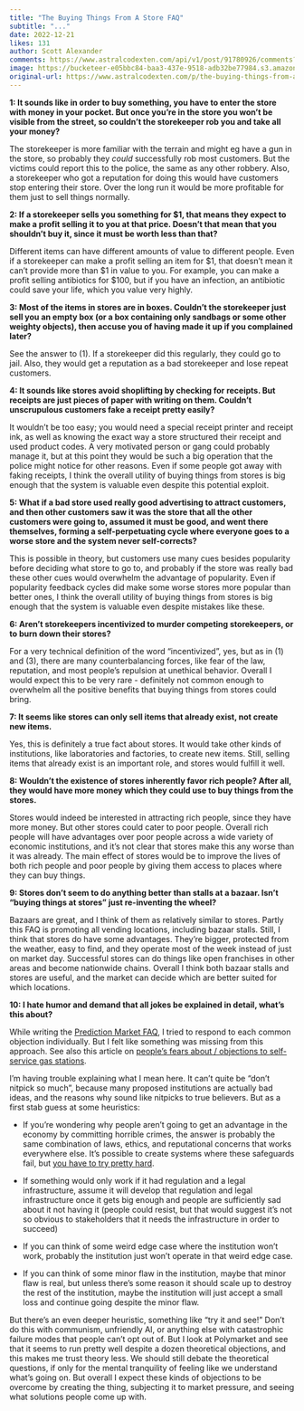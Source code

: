 ```yaml
---
title: "The Buying Things From A Store FAQ"
subtitle: "..."
date: 2022-12-21
likes: 131
author: Scott Alexander
comments: https://www.astralcodexten.com/api/v1/post/91780926/comments?&all_comments=true
image: https://bucketeer-e05bbc84-baa3-437e-9518-adb32be77984.s3.amazonaws.com/public/images/f33a5871-2bd0-40fb-90c8-abe283770699_500x375.jpeg
original-url: https://www.astralcodexten.com/p/the-buying-things-from-a-store-faq
---
```

**1: It sounds like in order to buy something, you have to enter the store with money in your pocket. But once you’re in the store you won’t be visible from the street, so couldn’t the storekeeper rob you and take all your money?**

The storekeeper is more familiar with the terrain and might eg have a gun in the store, so probably they _could_ successfully rob most customers. But the victims could report this to the police, the same as any other robbery. Also, a storekeeper who got a reputation for doing this would have customers stop entering their store. Over the long run it would be more profitable for them just to sell things normally.

**2: If a storekeeper sells you something for $1, that means they expect to make a profit selling it to you at that price. Doesn’t that mean that you shouldn’t buy it, since it must be worth less than that?**

Different items can have different amounts of value to different people. Even if a storekeeper can make a profit selling an item for $1, that doesn’t mean it can’t provide more than $1 in value to you. For example, you can make a profit selling antibiotics for $100, but if you have an infection, an antibiotic could save your life, which you value very highly.

**3: Most of the items in stores are in boxes. Couldn’t the storekeeper just sell you an empty box (or a box containing only sandbags or some other weighty objects), then accuse you of having made it up if you complained later?**

See the answer to (1). If a storekeeper did this regularly, they could go to jail. Also, they would get a reputation as a bad storekeeper and lose repeat customers.

**4: It sounds like stores avoid shoplifting by checking for receipts. But receipts are just pieces of paper with writing on them. Couldn’t unscrupulous customers fake a receipt pretty easily?**

It wouldn’t be too easy; you would need a special receipt printer and receipt ink, as well as knowing the exact way a store structured their receipt and used product codes. A very motivated person or gang could probably manage it, but at this point they would be such a big operation that the police might notice for other reasons. Even if some people got away with faking receipts, I think the overall utility of buying things from stores is big enough that the system is valuable even despite this potential exploit.

**5: What if a bad store used really good advertising to attract customers, and then other customers saw it was the store that all the other customers were going to, assumed it must be good, and went there themselves, forming a self-perpetuating cycle where everyone goes to a worse store and the system never self-corrects?**

This is possible in theory, but customers use many cues besides popularity before deciding what store to go to, and probably if the store was really bad these other cues would overwhelm the advantage of popularity. Even if popularity feedback cycles did make some worse stores more popular than better ones, I think the overall utility of buying things from stores is big enough that the system is valuable even despite mistakes like these.

**6: Aren’t storekeepers incentivized to murder competing storekeepers, or to burn down their stores?**

For a very technical definition of the word “incentivized”, yes, but as in (1) and (3), there are many counterbalancing forces, like fear of the law, reputation, and most people’s repulsion at unethical behavior. Overall I would expect this to be very rare - definitely not common enough to overwhelm all the positive benefits that buying things from stores could bring.

**7: It seems like stores can only sell items that already exist, not create new items.**

Yes, this is definitely a true fact about stores. It would take other kinds of institutions, like laboratories and factories, to create new items. Still, selling items that already exist is an important role, and stores would fulfill it well.

**8: Wouldn’t the existence of stores inherently favor rich people? After all, they would have more money which they could use to buy things from the stores.**

Stores would indeed be interested in attracting rich people, since they have more money. But other stores could cater to poor people. Overall rich people will have advantages over poor people across a wide variety of economic institutions, and it’s not clear that stores make this any worse than it was already. The main effect of stores would be to improve the lives of both rich people and poor people by giving them access to places where they can buy things.

**9: Stores don’t seem to do anything better than stalls at a bazaar. Isn’t “buying things at stores” just re-inventing the wheel?**

Bazaars are great, and I think of them as relatively similar to stores. Partly this FAQ is promoting all vending locations, including bazaar stalls. Still, I think that stores do have some advantages. They’re bigger, protected from the weather, easy to find, and they operate most of the week instead of just on market day. Successful stores can do things like open franchises in other areas and become nationwide chains. Overall I think both bazaar stalls and stores are useful, and the market can decide which are better suited for which locations.

**10: I hate humor and demand that all jokes be explained in detail, what’s this about?**

While writing the [Prediction Market FAQ](https://astralcodexten.substack.com/p/prediction-market-faq), I tried to respond to each common objection individually. But I felt like something was missing from this approach. See also this article on [people’s fears about / objections to self-service gas stations](https://slatestarcodex.com/2018/01/11/self-serving-bias/).

I’m having trouble explaining what I mean here. It can’t quite be “don’t nitpick so much”, because many proposed institutions are actually bad ideas, and the reasons why sound like nitpicks to true believers. But as a first stab guess at some heuristics:

  * If you’re wondering why people aren’t going to get an advantage in the economy by committing horrible crimes, the answer is probably the same combination of laws, ethics, and reputational concerns that works everywhere else. It’s possible to create systems where these safeguards fail, but [you have to try pretty hard](https://astralcodexten.substack.com/p/why-im-less-than-infinitely-hostile).

  * If something would only work if it had regulation and a legal infrastructure, assume it will develop that regulation and legal infrastructure once it gets big enough and people are sufficiently sad about it not having it (people could resist, but that would suggest it’s not so obvious to stakeholders that it needs the infrastructure in order to succeed)

  * If you can think of some weird edge case where the institution won’t work, probably the institution just won’t operate in that weird edge case.

  * If you can think of some minor flaw in the institution, maybe that minor flaw is real, but unless there’s some reason it should scale up to destroy the rest of the institution, maybe the institution will just accept a small loss and continue going despite the minor flaw.




But there’s an even deeper heuristic, something like “try it and see!” Don’t do this with communism, unfriendly AI, or anything else with catastrophic failure modes that people can’t opt out of. But I look at Polymarket and see that it seems to run pretty well despite a dozen theoretical objections, and this makes me trust theory less. We should still debate the theoretical questions, if only for the mental tranquility of feeling like we understand what’s going on. But overall I expect these kinds of objections to be overcome by creating the thing, subjecting it to market pressure, and seeing what solutions people come up with. 
